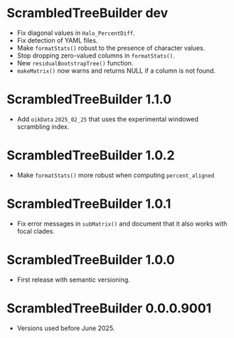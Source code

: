 # ScrambledTreeBuilder dev

* Fix diagonal values in `Halo_PercentDiff`.
* Fix detection of YAML files.
* Make `formatStats()` robust to the presence of character values.
* Stop dropping zero-valued columns in `formatStats()`.
* New `residualBootstrapTree()` function.
* `makeMatrix()` now warns and returns NULL if a column is not found.

# ScrambledTreeBuilder 1.1.0

* Add `oikData` `2025_02_25` that uses the experimental windowed scrambling
  index.

# ScrambledTreeBuilder 1.0.2

* Make `formatStats()` more robust when computing `percent_aligned`

# ScrambledTreeBuilder 1.0.1

* Fix error messages in `subMatrix()` and document that it also works with
  focal clades.

# ScrambledTreeBuilder 1.0.0

* First release with semantic versioning.

# ScrambledTreeBuilder 0.0.0.9001

* Versions used before June 2025.
